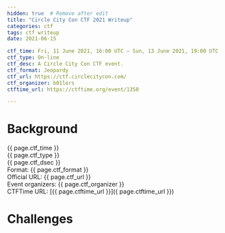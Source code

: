 ```yaml
---
hidden: true  # Remove after edit
title: "Circle City Con CTF 2021 Writeup"
categories: ctf
tags: ctf writeup
date: 2021-06-15

ctf_time: Fri, 11 June 2021, 16:00 UTC — Sun, 13 June 2021, 19:00 UTC
ctf_type: On-line
ctf_desc: A Circle City Con CTF event.
ctf_format: Jeopardy
ctf_url: https://ctf.circlecitycon.com/
ctf_organizer: b01lers
ctftime_url: https://ctftime.org/event/1350

---
```

# Background  
{{ page.ctf_time }}  
{{ page.ctf_type }}  
{{ page.ctf_dsec }}  
Format: {{ page.ctf_format }}  
Official URL: {{ page.ctf_url }}  
Event organizers: {{ page.ctf_organizer }}  
CTFTime URL: [{{ page.ctftime_url }}]({ page.ctftime_url }})  

# Challenges
  
